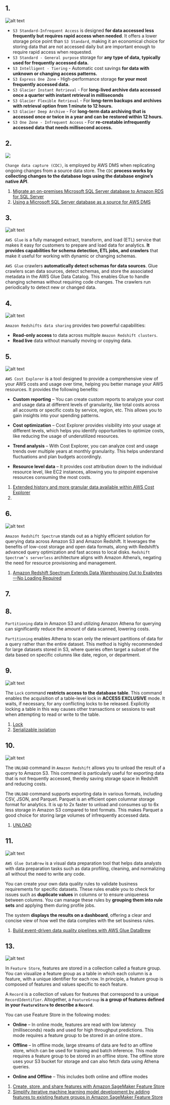 ## 1.
![alt text](image.png)

* ``S3 Standard-Infrequent Access`` is designed **for data accessed less frequently but requires rapid access when needed**. It offers a lower storage price point than ``S3 Standard``, making it an economical choice for storing data that are not accessed daily but are important enough to require rapid access when requested.
* ``S3 Standard - General purpose`` storage for **any type of data, typically used for frequently accessed data.**
* ``S3 Intelligent - Tiering`` - Automatic cost savings **for data with unknown or changing access patterns.**
* ``S3 Express One Zone`` - High-performance storage **for your most frequently accessed data.**
* ``S3 Glacier Instant Retrieval`` - For **long-lived archive data accessed once a quarter with instant retrieval in milliseconds**
* ``S3 Glacier Flexible Retrieval`` - For **long-term backups and archives with retrieval option from 1 minute to 12 hours.**
* ``S3 Glacier Deep Archive`` - For **long-term data archiving that is accessed once or twice in a year and can be restored within 12 hours.**
* ``S3 One Zone - Infrequent Access`` - For **re-creatable infrequently accessed data that needs millisecond access.**

## 2.
   ![](image-1.png)

``Change data capture (CDC)``, is employed by AWS DMS when replicating ongoing changes from a source data store. The ``CDC`` **process works by collecting changes to the database logs using the database engine’s native API**.

1. [Migrate an on-premises Microsoft SQL Server database to Amazon RDS for SQL Server](https://docs.aws.amazon.com/prescriptive-guidance/latest/patterns/migrate-an-on-premises-microsoft-sql-server-database-to-amazon-rds-for-sql-server.html)
2. [Using a Microsoft SQL Server database as a source for AWS DMS](https://docs.aws.amazon.com/dms/latest/userguide/CHAP_Source.SQLServer.html#CHAP_Source.SQLServer.Prerequisites)

## 3.
![alt text](image-2.png)

``AWS Glue`` is a fully managed extract, transform, and load (ETL) service that makes it easy for customers to prepare and load data for analytics. **It provides capabilities for schema detection, ETL jobs, and crawlers** that make it useful for working with dynamic or changing schemas.

``AWS Glue`` crawlers **automatically detect schemas for data sources**. Glue crawlers scan data sources, detect schemas, and store the associated metadata in the AWS Glue Data Catalog. This enables Glue to handle changing schemas without requiring code changes. The crawlers run periodically to detect new or changed data.

## 4. 
![alt text](image-3.png)

``Amazon Redshifts data sharing`` provides two powerful capabilities:
* **Read-only access** to data across multiple ``Amazon Redshift clusters``.
* **Read live** data without manually moving or copying data.

## 5. 
![alt text](image-4.png)

``AWS Cost Explorer`` is a tool designed to provide a comprehensive view of your AWS costs and usage over time, helping you better manage your AWS resources. It provides the following benefits:

* **Custom reporting** – You can create custom reports to analyze your cost and usage data at different levels of granularity, like total costs across all accounts or specific costs by service, region, etc. This allows you to gain insights into your spending patterns.

* **Cost optimization** – Cost Explorer provides visibility into your usage at different levels, which helps you identify opportunities to optimize costs, like reducing the usage of underutilized resources.

* **Trend analysis** – With Cost Explorer, you can analyze cost and usage trends over multiple years at monthly granularity. This helps understand fluctuations and plan budgets accordingly.

* **Resource level data** – It provides cost attribution down to the individual resource level, like EC2 instances, allowing you to pinpoint expensive resources consuming the most costs.

1. [Extended history and more granular data available within AWS Cost Explorer](https://aws.amazon.com/blogs/aws-cloud-financial-management/extended-history-and-more-granular-data-available-within-aws-cost-explorer/)
2. 
## 6.
![alt text](image-5.png)

``Amazon Redshift Spectrum`` stands out as a highly efficient solution for querying data across Amazon S3 and Amazon Redshift. It leverages the benefits of low-cost storage and open data formats, along with Redshift’s advanced query optimization and fast access to local disks. ``Redshift Spectrum’s serverless`` architecture aligns with Amazon Athena’s, negating the need for resource provisioning and management.

1. [Amazon Redshift Spectrum Extends Data Warehousing Out to Exabytes—No Loading Required](https://aws.amazon.com/blogs/big-data/amazon-redshift-spectrum-extends-data-warehousing-out-to-exabytes-no-loading-required/)
## 7.

## 8.

``Partitioning`` data in Amazon S3 and utilizing Amazon Athena for querying can significantly reduce the amount of data scanned, lowering costs. 

``Partitioning`` enables Athena to scan only the relevant partitions of data for a query rather than the entire dataset. This method is highly recommended for large datasets stored in S3, where queries often target a subset of the data based on specific columns like date, region, or department.

## 9. 
![alt text](image-6.png)

The ``Lock`` command **restricts access to the database table**. This command enables the acquisition of a table-level lock in **ACCESS EXCLUSIVE** mode. It waits, if necessary, for any conflicting locks to be released. Explicitly locking a table in this way causes other transactions or sessions to wait when attempting to read or write to the table.

1. [Lock](https://docs.aws.amazon.com/redshift/latest/dg/r_LOCK.html)
2. [Serializable isolation](https://docs.aws.amazon.com/redshift/latest/dg/c_serial_isolation.html)

## 10.
![alt text](image-7.png)

The ``UNLOAD`` command in ``Amazon Redshift`` allows you to unload the result of a query to Amazon S3. This command is particularly useful for exporting data that is not frequently accessed, thereby saving storage space in Redshift and reducing costs.

The ``UNLOAD`` command supports exporting data in various formats, including CSV, JSON, and Parquet. Parquet is an efficient open columnar storage format for analytics. It is up to 2x faster to unload and consumes up to 6x less storage in Amazon S3 compared to text formats. This makes Parquet a good choice for storing large volumes of infrequently accessed data.

1. [UNLOAD](https://docs.aws.amazon.com/redshift/latest/dg/r_UNLOAD.html)
## 11.
![alt text](image-8.png)

``AWS Glue DataBrew`` is a visual data preparation tool that helps data analysts with data preparation tasks such as data profiling, cleaning, and normalizing all without the need to write any code.

You can create your own data quality rules to validate business requirements for specific datasets. These rules enable you to check for issues such as **duplicate values** in columns or to ensure uniqueness between columns. You can manage these rules by **grouping them into rule sets** and applying them during profile jobs. 

The system **displays the results on a dashboard**, offering a clear and concise view of how well the data complies with the set business rules.

1. [Build event-driven data quality pipelines with AWS Glue DataBrew](https://aws.amazon.com/blogs/big-data/build-event-driven-data-quality-pipelines-with-aws-glue-databrew/)
   
## 13. 
![alt text](image-9.png)

In ``Feature Store``, features are stored in a collection called a feature group. You can visualize a feature group as a table in which each column is a feature, with a unique identifier for each row. In principle, a feature group is composed of features and values specific to each feature. 

A ``Record`` is a collection of values for features that correspond to a unique ``RecordIdentifier``. Altogether, a ``FeatureGroup`` **is a group of features defined in your ``FeatureStore`` to describe a ``Record``**.

You can use Feature Store in the following modes:

* **Online** – In online mode, features are read with low latency (milliseconds) reads and used for high throughput predictions. This mode requires a feature group to be stored in an online store..

* **Offline** – In offline mode, large streams of data are fed to an offline store, which can be used for training and batch inference. This mode requires a feature group to be stored in an offline store. The offline store uses your S3 bucket for storage and can also fetch data using Athena queries.

* **Online and Offline** – This includes both online and offline modes

1. [Create, store, and share features with Amazon SageMaker Feature Store](https://docs.aws.amazon.com/sagemaker/latest/dg/feature-store.html)
2. [Simplify iterative machine learning model development by adding features to existing feature groups in Amazon SageMaker Feature Store](https://aws.amazon.com/blogs/machine-learning/simplify-iterative-machine-learning-model-development-by-adding-features-to-existing-feature-groups-in-amazon-sagemaker-feature-store/)